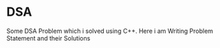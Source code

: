 # DSA

Some  DSA Problem which i solved using C++.
Here i am Writing Problem Statement and their Solutions
